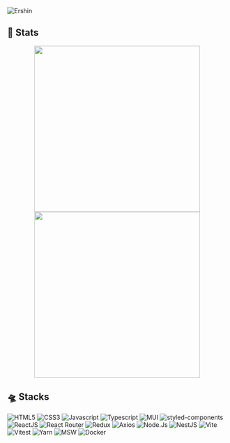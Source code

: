 ![Ershin](https://github.com/everson-barbosa/everson-barbosa/blob/main/assets/images/ershin-hiding.gif)

## :mechanical_arm: Stats
<p float="left" align="center">
<img width="380" float="left" src="https://github-readme-stats.vercel.app/api/top-langs/?username=everson-barbosa&layout=compact&theme=github_dark&border=FFFFFF03&hide_border=true&locale=pt-br&hide_title=true"/>
<img width="380" src="https://streak-stats.demolab.com/?user=everson-barbosa&theme=dark&hide_border=true&locale=pt-br&date_format=j%2Fn%5B%2FY%5D&background=0D1117"/>
</p>

## :flying_saucer: Stacks
![HTML5](https://img.shields.io/badge/-HTML5-333333?style=flat&logo=HTML5)
![CSS3](https://img.shields.io/badge/-CSS3-333333?style=flat&logo=CSS3)
![Javascript](https://img.shields.io/badge/-Javascript-333333?style=flat&logo=Javascript)
![Typescript](https://img.shields.io/badge/-Typescript-333333?style=flat&logo=Typescript)
![MUI](https://img.shields.io/badge/-MUI-333333?style=flat&logo=MUI)
![styled-components](https://img.shields.io/badge/-StyledComponents-333333?style=flat&logo=styledcomponents)
![ReactJS](https://img.shields.io/badge/-ReactJS-333333?style=flat&logo=React)
![React Router](https://img.shields.io/badge/-React%20Router-333333?style=flat&logo=ReactRouter)
![Redux](https://img.shields.io/badge/-React_Redux-333333?style=flat&logo=Redux)
![Axios](https://img.shields.io/badge/-Axios-333333?style=flat&logo=Axios)
![Node.Js](https://img.shields.io/badge/-Node.Js-333333?style=flat&logo=Node.Js)
![NestJS](https://img.shields.io/badge/-Nestjs-333333?style=flat&logo=nestjs)
![Vite](https://img.shields.io/badge/-Vite-333333?style=flat&logo=vite)
![Vitest](https://img.shields.io/badge/-Vitest-333333?style=flat&logo=vitest)
![Yarn](https://img.shields.io/badge/-Yarn-333333?style=flat&logo=Yarn)
![MSW](https://img.shields.io/badge/-MSW-333333?style=flat&logo=mockserviceworker)
![Docker](https://img.shields.io/badge/-docker-333333?style=flat&logo=docker)
